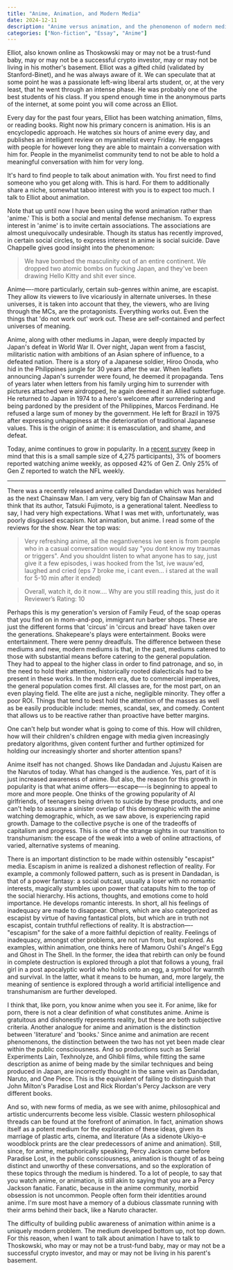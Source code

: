 ```yaml
---
title: "Anime, Animation, and Modern Media"
date: 2024-12-11
description: "Anime versus animation, and the phenomenon of modern media."
categories: ["Non-fiction", "Essay", "Anime"]
---
```


Elliot, also known online as Thoskowski may or may not be a trust-fund baby, may or may not be a successful crypto investor, may or may not be living in his mother's basement. Elliot was a gifted child (validated by Stanford-Binet), and he was always aware of it. We can speculate that at some point he was a passionate left-wing liberal arts student, or, at the very least, that he went through an intense phase. He was probably one of the best students of his class. If you spend enough time in the anonymous parts of the internet, at some point you will come across an Elliot.

Every day for the past four years, Elliot has been watching animation, films, or reading books. Right now his primary concern is animation. His is an encyclopedic approach. He watches six hours of anime every day, and publishes an intelligent review on myanimelist every Friday. He engages with people for however long they are able to maintain a conversation with him for. People in the myanimelist community tend to not be able to hold a meaningful conversation with him for very long. 

It's hard to find people to talk about animation with. You first need to find someone who you get along with. This is hard. For them to additionally share a niche, somewhat taboo interest with you is to expect too much. I talk to Elliot about animation. 

Note that up until now I have been using the word animation rather than 'anime.' This is both a social and mental defense mechanism. To express interest in 'anime' is to invite certain associations. The associations are almost unequivocally undesirable. Though its status has recently improved, in certain social circles, to express interest in anime is social suicide. Dave Chappelle gives good insight into the phenomenon:

> We have bombed the masculinity out of an entire continent. We dropped two atomic bombs on fucking Japan, and they've been drawing Hello Kitty and shit ever since.  

Anime—-more particularly, certain sub-genres within anime, are escapist. They allow its viewers to live vicariously in alternate universes. In these universes, it is taken into account that they, the viewers, who are living through the MCs, are the protagonists. Everything works out. Even the things that 'do not work out' work out. These are self-contained and perfect  universes of meaning. 

Anime, along with other mediums in Japan, were deeply impacted by Japan's defeat in World War II. Over night, Japan went from a fascist, militaristic nation with ambitions of an Asian sphere of influence, to a defeated nation. There is a story of a Japanese soldier, Hiroo Onoda, who hid in the Philippines jungle for 30 years after the war. When leaflets announcing Japan's surrender were found, he deemed it propaganda. Tens of years later when letters from his family urging him to surrender with pictures attached were airdropped, he again deemed it an Allied subterfuge. He returned to Japan in 1974 to a hero's welcome after surrendering and being pardoned by the president of the Philippines, Marcos Ferdinand. He refused a large sum of money by the government. He left for Brazil in 1975 after expressing unhappiness at the deterioration of traditional Japanese values. This is the origin of anime: it is emasculation, and shame, and defeat. 

Today, anime continues to grow in popularity. In a [recent survey](https://www.polygon.com/c/2024/1/22/24034466/anime-viewer-survey-research) (keep in mind that this is a small sample size of 4,275 participants), 3% of boomers reported watching anime weekly, as opposed 42% of Gen Z. Only 25% of Gen Z reported to watch the NFL weekly. 

---------


There was a recently released anime called Dandadan which was heralded as the next Chainsaw Man. I am very, very big fan of Chainsaw Man and think that its author, Tatsuki Fujimoto, is a generational talent. Needless to say, I had very high expectations. What I was met with, unfortunately, was poorly disguised escapism. Not animation, but anime. I read some of the reviews for the show. Near the top was:

> Very refreshing anime, all the negantiveness ive seen is from people who in a casual conversation would say "you dont know my traumas or triggers". And you shouldnt listen to what anyone has to say, just give it a few episodes, i was hooked from the 1st, ive wauw'ed, laughed and cried (eps 7 broke me, i cant even... i stared at the wall for 5-10 min after it ended)

> Overall, watch it, do it now.... Why are you still reading this, just do it
>Reviewer’s Rating: 10


Perhaps this is my generation's version of Family Feud, of the soap operas that you find on in mom-and-pop, immigrant run barber shops. These are just the different forms that 'circus' in 'circus and bread' have taken over the generations. Shakepeare's plays were entertainment. Books were entertainment. There were penny dreadfuls. The difference between these mediums and new, modern mediums is that, in the past, mediums catered to those with substantial means before catering to the general population. They had to appeal to the higher class in order to find patronage, and so, in the need to hold their attention, historically rooted dialecticals had to be present in these works. In the modern era, due to commercial imperatives, the general population comes first. All classes are, for the most part, on an even playing field. The elite are just a niche, negligible minority. They offer a poor ROI. Things that tend to best hold the attention of the masses as well as be easily producible include: memes, scandal, sex, and comedy. Content that allows us to be reactive rather than proactive have better margins. 

One can't help but wonder what is going to come of this. How will children, how will their children's children engage with media given increasingly predatory algorithms, given content further and further optimized for holding our increasingly shorter and shorter attention spans? 

Anime itself has not changed. Shows like Dandadan and Jujustu Kaisen are the Narutos of today. What has changed is the audience. Yes, part of it is just increased awareness of anime. But also, the reason for this growth in popularity is that what anime offers—-escape—-is beginning to appeal to more and more people. One thinks of the growing popularity of AI girlfriends, of teenagers being driven to suicide by these products, and one can't help to assume a sinister overlap of this demographic with the anime watching demographic, which, as we saw above, is experiencing rapid growth. Damage to the collective psyche is one of the tradeoffs of capitalism and progress. This is one of the strange sights in our transition to transhumanism: the escape of the weak into a web of online attractions, of varied, alternative systems of meaning. 

There is an important distinction to be made within ostensibly "escapist" media. Escapism in anime is realized a dishonest reflection of reality. For example, a commonly followed pattern, such as is present in Dandadan, is that of a power fantasy: a social outcast, usually a loser with no romantic interests, magically stumbles upon power that catapults him to the top of the social hierarchy. His actions, thoughts, and emotions come to hold importance. He develops romantic interests. In short, all his feelings of inadequacy are made to disappear. Others, which are also categorized as escapist by virtue of having fantastical plots, but which are in truth not escapist, contain truthful reflections of reality. It is abstraction—-"escapism" for the sake of a more faithful depiction of reality. Feelings of inadequacy, amongst other problems, are not run from, but explored. As examples, within animation, one thinks here of Mamoru Oshii's Angel's Egg and Ghost in The Shell. In the former, the idea that rebirth can only be found in complete destruction is explored through a plot that follows a young, frail girl in a post apocalyptic world who holds onto an egg, a symbol for warmth and survival. In the latter, what it means to be human, and, more largely, the meaning of sentience is explored through a world artificial intelligence and transhumanism are further developed. 

I think that, like porn, you know anime when you see it. For anime, like for porn, there is not a clear definition of what constitutes anime. Anime is gratuitous and dishonestly represents reality, but these are both subjective criteria. Another analogue for anime and animation is the distinction between 'literature' and 'books.' Since anime and animation are recent phenomenons, the distinction between the two has not yet been made clear within the public consciousness. And so productions such as Serial Experiments Lain, Texhnolyze, and Ghibli films, while fitting the same description as anime of being made by the similar techniques and being produced in Japan, are incorrectly thought in the same vein as Dandadan, Naruto, and One Piece. This is the equivalent of failing to distinguish that John Milton's Paradise Lost and Rick Riordan's Percy Jackson are very different books. 

And so, with new forms of media, as we see with anime, philosophical and artistic undercurrents become less visible. Classic western philosophical threads can be found at the forefront of animation. In fact, animation shows itself as a potent medium for the exploration of these ideas, given its marriage of plastic arts, cinema, and literature (As a sidenote Ukiyo-e woodblock prints are the clear predecessors of anime and animation). Still, since, for anime, metaphorically speaking, Percy Jackson came before Paradise Lost, in the public consciousness, animation is thought of as being distinct and unworthy of these conversations, and so the exploration of these topics through the medium is hindered. To a lot of people, to say that you watch anime, or animation, is still akin to saying that you are a Percy Jackson fanatic. Fanatic, because in the anime community, morbid obsession is not uncommon. People often form their identities around anime. I'm sure most have a memory of a dubious classmate running with their arms behind their back, like a Naruto character. 

The difficulty of building public awareness of animation within anime is a uniquely modern problem. The medium developed bottom up, not top down. For this reason, when I want to talk about animation I have to talk to Thoskowski, who may or may not be a trust-fund baby, may or may not be a successful crypto investor, and may or may not be living in his parent's basement. 